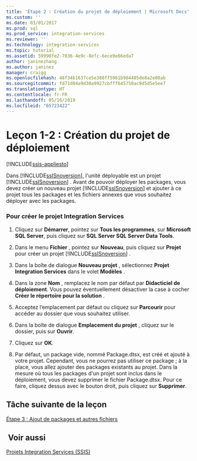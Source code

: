 ```yaml
---
title: 'Étape 2 : Création du projet de déploiement | Microsoft Docs'
ms.custom: ''
ms.date: 03/01/2017
ms.prod: sql
ms.prod_service: integration-services
ms.reviewer: ''
ms.technology: integration-services
ms.topic: tutorial
ms.assetid: 59990fe2-7036-4e9c-8efc-6ece9e66eda7
author: janinezhang
ms.author: janinez
manager: craigg
ms.openlocfilehash: 48f34b1637ce5e388ff5961b984485de8a2e08ab
ms.sourcegitcommit: fd71d04a9d30a9927cbfff645750ac9d5d5e5ee7
ms.translationtype: HT
ms.contentlocale: fr-FR
ms.lasthandoff: 05/16/2019
ms.locfileid: "65723422"
---
```

# <a name="lesson-1-2---creating-the-deployment-project"></a>Leçon 1-2 : Création du projet de déploiement

[!INCLUDE[ssis-appliesto](../includes/ssis-appliesto-ssvrpluslinux-asdb-asdw-xxx.md)]


Dans [!INCLUDE[ssISnoversion](../includes/ssisnoversion-md.md)], l'unité déployable est un projet [!INCLUDE[ssISnoversion](../includes/ssisnoversion-md.md)] . Avant de pouvoir déployer les packages, vous devez créer un nouveau projet [!INCLUDE[ssISnoversion](../includes/ssisnoversion-md.md)] et ajouter à ce projet tous les packages et les fichiers annexes que vous souhaitez déployer avec les packages.  
  
### <a name="to-create-the-integration-services-project"></a>Pour créer le projet Integration Services  
  
1.  Cliquez sur **Démarrer**, pointez sur **Tous les programmes**, sur **Microsoft SQL Server**, puis cliquez sur **SQL Server SQL Server Data Tools**.  
  
2.  Dans le menu **Fichier** , pointez sur **Nouveau**, puis cliquez sur **Projet** pour créer un projet [!INCLUDE[ssISnoversion](../includes/ssisnoversion-md.md)] .  
  
3.  Dans la boîte de dialogue **Nouveau projet** , sélectionnez **Projet Integration Services** dans le volet **Modèles** .  
  
4.  Dans la zone **Nom** , remplacez le nom par défaut par **Didacticiel de déploiement**. Vous pouvez éventuellement désactiver la case à cocher **Créer le répertoire pour la solution** .  
  
5.  Acceptez l’emplacement par défaut ou cliquez sur **Parcourir** pour accéder au dossier que vous souhaitez utiliser.  
  
6.  Dans la boîte de dialogue **Emplacement du projet** , cliquez sur le dossier, puis sur **Ouvrir**.  
  
7.  Cliquez sur **OK**.  
  
8.  Par défaut, un package vide, nommé Package.dtsx, est créé et ajouté à votre projet. Cependant, vous ne pourrez pas utiliser ce package ; à la place, vous allez ajouter des packages existants au projet. Dans la mesure où tous les packages d'un projet sont inclus dans le déploiement, vous devez supprimer le fichier Package.dtsx. Pour ce faire, cliquez dessus avec le bouton droit, puis cliquez sur **Supprimer**.  
  
## <a name="next-task-in-lesson"></a>Tâche suivante de la leçon  
[Étape 3 : Ajout de packages et autres fichiers](../integration-services/lesson-1-3-adding-packages-and-other-files.md)  
  
## <a name="see-also"></a> Voir aussi  
[Projets Integration Services &#40;SSIS&#41;](~/integration-services/integration-services-ssis-projects-and-solutions.md)  
  
  
  


